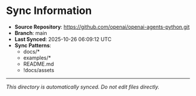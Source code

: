 # Sync Information

- **Source Repository**: https://github.com/openai/openai-agents-python.git
- **Branch**: main
- **Last Synced**: 2025-10-26 06:09:12 UTC
- **Sync Patterns**:
  - docs/*
  - examples/*
  - README.md
  - !docs/assets

---
*This directory is automatically synced. Do not edit files directly.*
